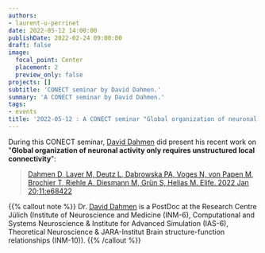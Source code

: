 ```yaml
---
authors:
- laurent-u-perrinet
date: 2022-05-12 14:00:00
publishDate: 2022-02-24 09:00:00
draft: false
image:
  focal_point: Center
  placement: 2
  preview_only: false
projects: []
subtitle: 'CONECT seminar by David Dahmen.'
summary: 'A CONECT seminar by David Dahmen.'
tags:
- events
title: '2022-05-12 : A CONECT seminar "Global organization of neuronal activity only requires unstructured local connectivity" (David Dahmen)'
---
```


During this CONECT seminar, [David Dahmen](https://scholar.google.com/citations?user=AZa4K5QAAAAJ&hl=fr&oi=ao) did present his recent work on "**Global organization of neuronal activity only requires unstructured local connectivity**":

> [Dahmen D, Layer M, Deutz L, Dąbrowska PA, Voges N, von Papen M, Brochier T, Riehle A, Diesmann M, Grün S, Helias M. Elife. 2022 Jan 20;11:e68422](https://pubmed.ncbi.nlm.nih.gov/35049496/)

{{% callout note %}}
Dr. [David Dahmen](https://www.fz-juelich.de/SharedDocs/Personen/INM/INM-6/EN/staff/Dahmen_David.html?nn=724620) is a PostDoc at the Research Centre Jülich (Institute of Neuroscience and Medicine (INM-6), Computational and Systems Neuroscience & Institute for Advanced Simulation (IAS-6), Theoretical Neuroscience & JARA-Institut Brain structure-function relationships (INM-10)).
{{% /callout %}}

